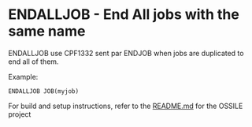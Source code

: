 # ENDALLJOB - End All jobs with the same name #

ENDALLJOB use CPF1332 sent par ENDJOB when jobs are duplicated to end all of them.

Example:
```
ENDALLJOB JOB(myjob)
```

For build and setup instructions, refer to the [README.md](../../README.md) for the OSSILE project
